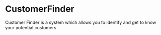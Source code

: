 # CustomerFinder
Customer Finder is a system which allows you to identify and get to know your potential customers

